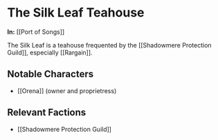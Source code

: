 # The Silk Leaf Teahouse

**In:** [[Port of Songs]]

The Silk Leaf is a teahouse frequented by the [[Shadowmere Protection Guild]], especially [[Rargain]].
## Notable Characters

- [[Orena]] (owner and proprietress)

## Relevant Factions

- [[Shadowmere Protection Guild]]